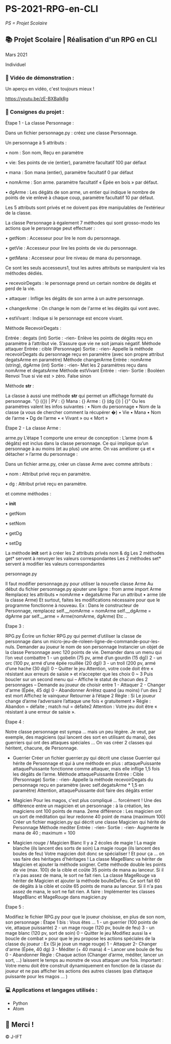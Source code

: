 # PS-2021-RPG-en-CLI

*PS = Projet Scolaire*

## 📚 Projet Scolaire | Réalisation d'un RPG en CLI 

Mars 2021

Individuel

### 📎 Vidéo de démonstration :

Un aperçu en vidéo, c'est toujours mieux !

https://youtu.be/zE-BXBalkRg

### 📌 Consignes du projet :

Étape 1 - La classe Personnage :

Dans un fichier personnage.py : créez une classe Personnage.

Un personnage à 5 attributs :

• nom : Son nom, Reçu en paramètre

• vie: Ses points de vie (entier), paramètre facultatif 100 par défaut

• mana : Son mana (entier), paramètre facultatif 0 par défaut

• nomArme : Son arme. paramètre facultatif « Épée en bois » par défaut.

• dgArme : Les dégâts de son arme, un entier qui indique le nombre de points de vie enlevé à chaque coup, paramètre facultatif 10 par défaut.

Les 5 attributs sont privés et ne doivent pas être manipulables de l’extérieur de la classe.

La classe Personnage à également 7 méthodes qui sont grosso-modo les actions que le personnage peut effectuer :

• getNom : Accesseur pour lire le nom du personnage.

• getVie : Accesseur pour lire les points de vie du personnage.

• getMana : Accesseur pour lire niveau de mana du personnage.

Ce sont les seuls accesseurs1, tout les autres attributs se manipulent via les méthodes dédiés.

• recevoirDegats : le personnage prend un certain nombre de dégâts et perd de la vie.

• attaquer : Inflige les dégâts de son arme à un autre personnage.

• changerArme : On change le nom de l'arme et les dégâts qui vont avec.

• estVivant : Indique si le personnage est encore vivant.

Méthode RecevoirDegats :

Entrée : degats (int)
Sortie : -rien-
Enlève les points de dégâts reçu en paramètre à l’attribut vie.
S’assure que vie ne soit jamais négatif.
Méthode attaquer
Entrée : cible (Personnage)
Sortie : -rien-
Appelle la méthode recevoirDegats du personnage reçu en paramètre (avec son propre attribut degatsArme en paramètre)
Méthode changerArme
Entrée : nomArme (string), dgArme (int)
Sortie : -rien-
Met les 2 paramètres reçu dans nomArme et degatsArme
Méthode estVivant
Entrée : -rien-
Sortie : Booléen
Renvoi True si vie est > zéro.
False sinon

Méthode __str__ :

La classe à aussi une méthode __str__ qui permet un affichage formaté du personnage.
"{} ({}) | PV : {} Mana : {} Arme : {} (dg {}) | {}"
Ou les paramètres valent les infos suivantes :
• Nom du personnage
• Nom de la classe (a vous de chercher comment la récupérer �)
• Vie
• Mana
• Nom de l’arme
• Dg de l’arme
• « Vivant » ou « Mort »

Étape 2 - La classe Arme :

arme.py
L’étape 1 comporte une erreur de conception : L’arme (nom & dégâts) est inclus dans la classe personnage. Ce qui implique qu’un personnage à au moins (et au plus) une arme. 
On vas améliorer ça et « détacher » l’arme du personnage :

Dans un fichier arme.py, créer un classe Arme avec comme attributs :

• nom : Attribut privé reçu en paramètre.

• dg : Attribut privé reçu en paramètre.

et comme méthodes :

• __init__

• getNom

• setNom

• getDg

• setDg

La méthode __init__ sert à créer les 2 attributs privés nom & dg
Les 2 méthodes get* servent à renvoyer les valeurs correspondantes
Les 2 méthodes set* servent à modifier les valeurs correspondantes

personnage.py

Il faut modifier personnage.py pour utiliser la nouvelle classe Arme
Au début du fichier personnage.py ajouter une ligne :
from arme import Arme
Remplacez les attributs
• nomArme
• degatsArme
Par un attribut
• arme (de la classe Arme)
Et surtout, faites les modifications nécessaire pour que le programme fonctionne à nouveau.
Ex : Dans le constructeur de Personnage, remplacez 
self.__nomArme = nomArme
self.__dgArme = dgArme
par
self.__arme = Arme(nomArme, dgArme)
Etc ..

Étape 3 :

RPG.py
Écrire un fichier RPG.py qui permet d’utiliser la classe de personnage dans un micro-jeu-de-roleen-ligne-de-commande-pour-les-nuls.
Demander au joueur le nom de son personnage
Instancier un objet de la classe Personnage avec 120 points de vie.
Demander dans un menu qui l’on veut combattre
1 - un gobelin (75 pv, armé d’un gourdin (15 dg))
2 - un orc (100 pv, armé d’une épée rouillée (20 dg))
3 - un troll (200 pv, armé d’une hache (30 dg))
0 – Quitter le jeu
Attention, votre code doit être « résistant aux erreurs de saisie » et n’accepter que les choix 0 ~ 3
Puis boucler sur un second menu qui
– Affiche le statut de chacun des 2 personnages
– Demande au joueur de choisir entre
1 - Attaquer
2 - Changer d'arme (Épée, 45 dg)
0 - Abandonner
Arrêtez quand (au moins) l'un des 2 est mort
Affichez le vainqueur
Retourner à l’étape 2
Règle : Si Le joueur change d’arme l’adversaire l’attaque une fois « gratuitement »
Règle : Abandon = défaite ; match nul = défaite2
Attention : Votre jeu doit être « résistant à une erreur de saisie ».

Étape 4 :

Notre classe personnage est sympa … mais un peu légère.
Je veut, par exemple, des magiciens (qui lancent des sort en utilisant du mana), des guerriers qui ont des attaques spéciales …
On vas créer 2 classes qui héritent, chacune, de Personnage.

- Guerrier
Créer un fichier guerrier.py qui décrit une classe Guerrier qui hérite de Personnage et qui à une
méthode en plus : attaquePuissante
attaquePuissante fonctionne comme attaquer, mais elle inflige 1,5 fois les dégâts de l’arme.
Méthode attaquePuissante
Entrée : Cible (Personnage)
Sortie : -rien-
Appelle la méthode recevoirDegats du personnage reçu en paramètre (avec self.degatsArme * 1,5
en paramètre)
Attention, attaquePuissante doit faire des dégâts entier

- Magicien
Pour les magos, c'est plus compliqué … forcément !
Une des différence entre un magicien et un personnage : à la création, les magiciens ont 100 points
de mana.
2eme différence : Les magicien ont un sort de méditation qui leur redonne 40 point de mana
(maximum 100)
Créer un fichier magicien.py qui décrit une classe Magicien qui hérite de Personnage
Méthode mediter
Entrée : -rien-
Sortie : -rien-
Augmente le mana de 40 ; maximum = 100

- Magicien rouge / Magicien Blanc
Il y a 2 écoles de magie !
La magie blanche (ils lancent des sorts de soin)
La magie rouge (ils lancent des boules de feu)
Votre magicien doit donc se spécialiser !
Et pour ça … on vas faire des héritages d'héritages !
La classe MageBlanc va hériter de Magicien et ajouter la méthode soigner.
Cette méthode double les points de vie (max. 100) de la cible
et coûte 35 points de mana au lanceur.
Si il n'a pas assez de mana, le sort ne fait rien.
La classe MageRouge va hériter de Magicien et ajouter la méthode boulleDeFeu.
Ce sort fait 60 de dégâts à la cible
et coûte 65 points de mana au lanceur.
Si il n'a pas assez de mana, le sort ne fait rien.
A faire : Implémenter les classes MageBlanc et MageRouge dans magicien.py

Étape 5 :

Modifiez le fichier RPG.py pour que le joueur choisisse, en plus de son nom, son personnage :
Étape 1 bis : Vous êtes ...
1 - un guerrier (100 points de vie, attaque puissante)
2 - un mage rouge (120 pv, boule de feu)
3 - un mage blanc (120 pv, sort de soin)
0 – Quitter le jeu
Modifiez aussi la « boucle de combat » pour que le jeu propose les actions spéciales de la classe du
joueur :
Ex (Si je joue un mage rouge)
1 - Attaquer
2- Changer d'arme (Épée, 40 dg)
3 - Méditer (+ 40 mana)
4 – Lancer une boule de feu
0 - Abandonner
Règle : Chaque action (Changer d’arme, méditer, lancer un sort, …) laissent le temps au monstre de vous attaquer une fois.
Important : Votre menu doit être construit dynamiquement en fonction de la classe du joueur et ne pas afficher les actions des autres classes (pas d’attaque puissante pour les magos … )

### 💻 Applications et langages utilisés :

+ Python
+ Atom




## 🌸 Merci !
© J-IFT
